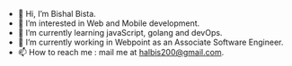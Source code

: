 - 👋 Hi, I’m Bishal Bista. 
- 👀 I’m interested in Web and Mobile development.
- 🌱 I’m currently learning javaScript, golang and devOps.
- 💞️ I’m currently working in Webpoint as an Associate Software Engineer.
- 📫 How to reach me : mail me at halbis200@gmail.com.

<!---
bsalb/bsalb is a ✨ special ✨ repository because its `README.md` (this file) appears on your GitHub profile.
You can click the Preview link to take a look at your changes.
--->
